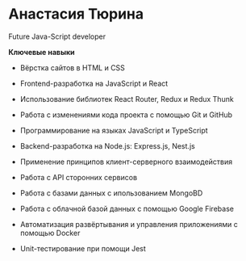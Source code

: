 # Анастасия Тюрина
Future Java-Script developer


**Ключевые навыки**

* Вёрстка сайтов в HTML и CSS

* Frontend-разработка на JavaScript и React 

* Использование библиотек React Router, Redux и Redux Thunk

* Работа с изменениями кода проекта с помощью Git и GitHub

* Программирование на языках JavaScript и TypeScript

* Backend-разработка на Node.js: Express.js, Nest.js

* Применение принципов клиент-серверного взаимодействия

* Работа с API сторонних сервисов

* Работа с базами данных с ипользованием MongoBD

* Работа с облачной базой данных с помощью Google Firebase

* Автоматизация развёртывания и управления приложениями с помощью Docker

* Unit-тестирование при помощи Jest